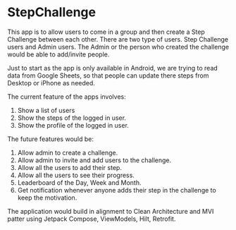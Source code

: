 # StepChallenge

This app is to allow users to come in a group and then create a Step Challenge between each other. 
There are two type of users. Step Challenge users and Admin users. The Admin or the person who created the challenge would be able to 
add/invite people.

Just to start as the app is only available in Android, we are trying to read data from Google Sheets, so that people can update there steps
from Desktop or iPhone as needed.

The current feature of the apps involves:

1. Show a list of users
2. Show the steps of the logged in user.
3. Show the profile of the logged in user.

The future features would be:
1. Allow admin to create a challenge.
2. Allow admin to invite and add users to the challenge.
3. Allow all the users to add their step.
4. Allow all the users to see their progress.
5. Leaderboard of the Day, Week and Month.
6. Get notification whenever anyone adds their step in the challenge to keep the motivation.

The application would build in alignment to Clean Architecture and MVI patter using Jetpack Compose, ViewModels, Hilt, Retrofit.
